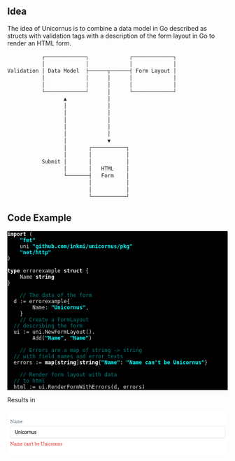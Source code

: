 
## Idea

The idea of Unicornus is to combine a data model in Go described as structs with validation tags
with a description of the form layout in Go to render an HTML form.


```
           ┌─────────────┐             ┌─────────────┐
           │             │             │             │
Validation │ Data Model  ├──────┬──────┤ Form Layout │
           │             │      │      │             │
           │             │      │      │             │
           └─────────────┘      │      └─────────────┘
                  ▲             │
                  │             │
                  │             │
                  │             │
                  │             │
                  │             │
                  │             ▼
                  │       ┌───────────┐
                  │       │           │
           Submit │       │           │
                  │       │   HTML    │
                  └───────┤   Form    │
                          │           │
                          │           │
                          └───────────┘
```


## Code Example

<pre tabindex="0" style="color:#e5e5e5;background-color:#000;"><code><span style="display:flex;"><span><span style="color:#fff;font-weight:bold">import</span> (
</span></span><span style="display:flex;"><span>	<span style="color:#0ff;font-weight:bold">&#34;fmt&#34;</span>
</span></span><span style="display:flex;"><span>	uni <span style="color:#0ff;font-weight:bold">&#34;github.com/inkmi/unicornus/pkg&#34;</span>
</span></span><span style="display:flex;"><span>	<span style="color:#0ff;font-weight:bold">&#34;net/http&#34;</span>
</span></span><span style="display:flex;"><span>)
</span></span><span style="display:flex;"><span>
</span></span><span style="display:flex;"><span><span style="color:#fff;font-weight:bold">type</span> errorexample <span style="color:#fff;font-weight:bold">struct</span> {
</span></span><span style="display:flex;"><span>	Name <span style="color:#fff;font-weight:bold">string</span>
</span></span><span style="display:flex;"><span>}
</span></span><span style="display:flex;"><span>
</span></span><span style="display:flex;"><span>	<span style="color:#007f7f">// The data of the form
</span></span></span><span style="display:flex;"><span><span style="color:#007f7f"></span>	d := errorexample{
</span></span><span style="display:flex;"><span>		Name: <span style="color:#0ff;font-weight:bold">&#34;Unicornus&#34;</span>,
</span></span><span style="display:flex;"><span>	}
</span></span><span style="display:flex;"><span>	<span style="color:#007f7f">// Create a FormLayout
</span></span></span><span style="display:flex;"><span><span style="color:#007f7f"></span>	<span style="color:#007f7f">// describing the form
</span></span></span><span style="display:flex;"><span><span style="color:#007f7f"></span>	ui := uni.NewFormLayout().
</span></span><span style="display:flex;"><span>		Add(<span style="color:#0ff;font-weight:bold">&#34;Name&#34;</span>, <span style="color:#0ff;font-weight:bold">&#34;Name&#34;</span>)
</span></span><span style="display:flex;"><span>
</span></span><span style="display:flex;"><span>	<span style="color:#007f7f">// Errors are a map of string -&gt; string
</span></span></span><span style="display:flex;"><span><span style="color:#007f7f"></span>	<span style="color:#007f7f">// with field names and error texts
</span></span></span><span style="display:flex;"><span><span style="color:#007f7f"></span>	errors := <span style="color:#fff;font-weight:bold">map</span>[<span style="color:#fff;font-weight:bold">string</span>]<span style="color:#fff;font-weight:bold">string</span>{<span style="color:#0ff;font-weight:bold">&#34;Name&#34;</span>: <span style="color:#0ff;font-weight:bold">&#34;Name can&#39;t be Unicornus&#34;</span>}
</span></span><span style="display:flex;"><span>
</span></span><span style="display:flex;"><span>	<span style="color:#007f7f">// Render form layout with data
</span></span></span><span style="display:flex;"><span><span style="color:#007f7f"></span>	<span style="color:#007f7f">// to html
</span></span></span><span style="display:flex;"><span><span style="color:#007f7f"></span>	html := ui.RenderFormWithErrors(d, errors)
</span></span></code></pre>

Results in

<img src="https://raw.githubusercontent.com/inkmi/unicornus/master/formexample.png" width="600">




